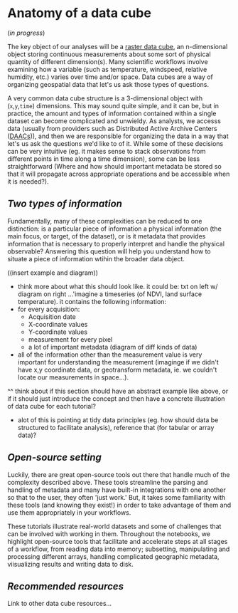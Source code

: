 # Anatomy of a data cube 

(*in progress*)

The key object of our analyses will be a [raster data cube](https://openeo.org/documentation/1.0/datacubes.html), an n-dimensional object storing continuous measurements about some sort of physical quantity of different dimension(s). Many scientific workflows involve examining how a variable (such as temperature, windspeed, relative humidity, etc.) varies over time and/or space. Data cubes are a way of organizing geospatial data that let's us ask those types of questions. 

A very common data cube structure is a 3-dimensional object with (`x`,`y`,`time`) dimensions. This may sound quite simple, and it can be, but in practice, the amount and types of information contained within a single dataset can become complicated and unwieldy. As analysts, we accesss data (usually from providers such as Distributed Active Archive Centers ([DAACs](https://nssdc.gsfc.nasa.gov/earth/daacs.html))), and then we are responsible for organizing the data in a way that let's us ask the questions we'd like to of it. While some of these decisions can be very intuitive (eg. it makes sense to stack observations from different points in time along a time dimension), some can be less straightforward (Where and how should important metadata be stored so that it will propagate across appropriate operations and be accessible when it is needed?). 

## *Two types of information*
Fundamentally, many of these complexities can be reduced to one distinction: is a particular piece of information a physical information (the main focus, or target, of the dataset), or is it metadata that provides information that is necessary to properly interpret and handle the physical observable? Answering this question will help you understand how to situate a piece of information wtihin the broader data object. 

((insert example and diagram))
- think more about what this should look like. it could be: txt on left w/ diagram on right
...'imagine a timeseries (of NDVI, land surface temperature). it contains the following information:
- for every acquisition:
    - Acquisition date
    - X-coordinate values
    - Y-coordinate values
    - measurement for every pixel
    - a lot of important metadata
    (diagram of diff kinds of data)
- all of the information other than the measurement value is very important for understanding the measurement (imaginge if we didn't have x,y coordinate data, or geotransform metadata, ie. we couldn't locate our measurements in space...). 

^^ think about if this section should have an abstract example like above, or if it should just introduce the concept and then have a concrete illustration of data cube for each tutorial?

- alot of this is pointing at tidy data principles (eg. how should data be structured to facilitate analysis), reference that (for tabular or array data)? 

## *Open-source setting*

Luckily, there are great open-source tools out there that handle much of the complexity described above. These tools streamline the parsing and handling of metadata and many have built-in integrations with one another so that to the user, they often 'just work.' But, it takes some familiarity with these tools (and knowing they exist!) in order to take advantage of them and use them appropriately in your workflows. 

These tutorials illustrate real-world datasets and some of challenges that can be involved with working in them. Throughout the notebooks, we highlight open-source tools that facilitate and accelerate steps at all stages of a workflow, from reading data into memory; subsetting, manipulating and processing different arrays, handling complicated geographic metadata, viisualizing results and writing data to disk.


## *Recommended resources*
Link to other data cube resources...